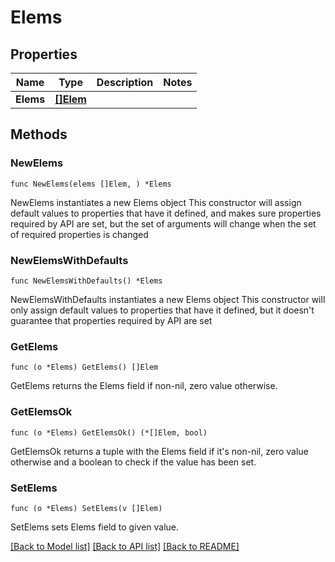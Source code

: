 # Elems

## Properties

Name | Type | Description | Notes
------------ | ------------- | ------------- | -------------
**Elems** | [**[]Elem**](Elem.md) |  | 

## Methods

### NewElems

`func NewElems(elems []Elem, ) *Elems`

NewElems instantiates a new Elems object
This constructor will assign default values to properties that have it defined,
and makes sure properties required by API are set, but the set of arguments
will change when the set of required properties is changed

### NewElemsWithDefaults

`func NewElemsWithDefaults() *Elems`

NewElemsWithDefaults instantiates a new Elems object
This constructor will only assign default values to properties that have it defined,
but it doesn't guarantee that properties required by API are set

### GetElems

`func (o *Elems) GetElems() []Elem`

GetElems returns the Elems field if non-nil, zero value otherwise.

### GetElemsOk

`func (o *Elems) GetElemsOk() (*[]Elem, bool)`

GetElemsOk returns a tuple with the Elems field if it's non-nil, zero value otherwise
and a boolean to check if the value has been set.

### SetElems

`func (o *Elems) SetElems(v []Elem)`

SetElems sets Elems field to given value.



[[Back to Model list]](../README.md#documentation-for-models) [[Back to API list]](../README.md#documentation-for-api-endpoints) [[Back to README]](../README.md)


